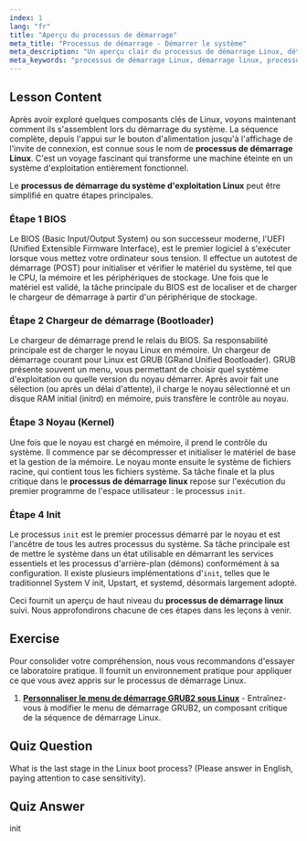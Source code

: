 ```yaml
---
index: 1
lang: "fr"
title: "Aperçu du processus de démarrage"
meta_title: "Processus de démarrage - Démarrer le système"
meta_description: "Un aperçu clair du processus de démarrage Linux, détaillant les quatre étapes clés : BIOS, chargeur de démarrage, noyau et init. Découvrez le processus complet de démarrage du système d'exploitation Linux, de la mise sous tension à l'invite de connexion."
meta_keywords: "processus de démarrage Linux, démarrage linux, processus de démarrage linux, processus de démarrage du système d'exploitation linux, BIOS, chargeur de démarrage, noyau, init, tutoriel Linux, guide Linux, débutant"
---
```


## Lesson Content

Après avoir exploré quelques composants clés de Linux, voyons maintenant comment ils s'assemblent lors du démarrage du système. La séquence complète, depuis l'appui sur le bouton d'alimentation jusqu'à l'affichage de l'invite de connexion, est connue sous le nom de **processus de démarrage Linux**. C'est un voyage fascinant qui transforme une machine éteinte en un système d'exploitation entièrement fonctionnel.

Le **processus de démarrage du système d'exploitation Linux** peut être simplifié en quatre étapes principales.

### Étape 1 BIOS

Le BIOS (Basic Input/Output System) ou son successeur moderne, l'UEFI (Unified Extensible Firmware Interface), est le premier logiciel à s'exécuter lorsque vous mettez votre ordinateur sous tension. Il effectue un autotest de démarrage (POST) pour initialiser et vérifier le matériel du système, tel que le CPU, la mémoire et les périphériques de stockage. Une fois que le matériel est validé, la tâche principale du BIOS est de localiser et de charger le chargeur de démarrage à partir d'un périphérique de stockage.

### Étape 2 Chargeur de démarrage (Bootloader)

Le chargeur de démarrage prend le relais du BIOS. Sa responsabilité principale est de charger le noyau Linux en mémoire. Un chargeur de démarrage courant pour Linux est GRUB (GRand Unified Bootloader). GRUB présente souvent un menu, vous permettant de choisir quel système d'exploitation ou quelle version du noyau démarrer. Après avoir fait une sélection (ou après un délai d'attente), il charge le noyau sélectionné et un disque RAM initial (initrd) en mémoire, puis transfère le contrôle au noyau.

### Étape 3 Noyau (Kernel)

Une fois que le noyau est chargé en mémoire, il prend le contrôle du système. Il commence par se décompresser et initialiser le matériel de base et la gestion de la mémoire. Le noyau monte ensuite le système de fichiers racine, qui contient tous les fichiers système. Sa tâche finale et la plus critique dans le **processus de démarrage linux** repose sur l'exécution du premier programme de l'espace utilisateur : le processus `init`.

### Étape 4 Init

Le processus `init` est le premier processus démarré par le noyau et est l'ancêtre de tous les autres processus du système. Sa tâche principale est de mettre le système dans un état utilisable en démarrant les services essentiels et les processus d'arrière-plan (démons) conformément à sa configuration. Il existe plusieurs implémentations d'`init`, telles que le traditionnel System V init, Upstart, et systemd, désormais largement adopté.

Ceci fournit un aperçu de haut niveau du **processus de démarrage linux** suivi. Nous approfondirons chacune de ces étapes dans les leçons à venir.

## Exercise

Pour consolider votre compréhension, nous vous recommandons d'essayer ce laboratoire pratique. Il fournit un environnement pratique pour appliquer ce que vous avez appris sur le processus de démarrage Linux.

1. **[Personnaliser le menu de démarrage GRUB2 sous Linux](https://labex.io/fr/labs/comptia-customize-the-grub2-boot-menu-in-linux-590859)** - Entraînez-vous à modifier le menu de démarrage GRUB2, un composant critique de la séquence de démarrage Linux.

## Quiz Question

What is the last stage in the Linux boot process? (Please answer in English, paying attention to case sensitivity).

## Quiz Answer

init
